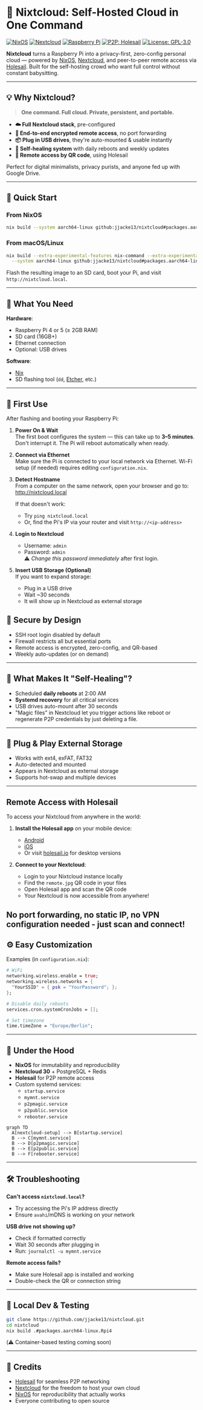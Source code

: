 # 🧊 Nixtcloud: Self-Hosted Cloud in One Command

[![NixOS](https://img.shields.io/badge/NixOS-25.05-blue.svg?style=flat-square&logo=nixos)](https://nixos.org)
[![Nextcloud](https://img.shields.io/badge/Nextcloud-30-orange.svg?style=flat-square&logo=nextcloud)](https://nextcloud.com)
[![Raspberry Pi](https://img.shields.io/badge/Raspberry%20Pi-4%20%7C%205-c51a4a.svg?style=flat-square&logo=raspberry-pi)](https://www.raspberrypi.org)
[![P2P: Holesail](https://img.shields.io/badge/P2P-Holesail-purple.svg?style=flat-square)](https://holesail.io)
[![License: GPL-3.0](https://img.shields.io/badge/License-GPL--3.0-blue.svg)](https://opensource.org/licenses/GPL-3.0)

**Nixtcloud** turns a Raspberry Pi into a privacy-first, zero-config personal cloud — powered by [NixOS](https://nixos.org), [Nextcloud](https://nextcloud.com), and peer-to-peer remote access via [Holesail](https://holesail.io). Built for the self-hosting crowd who want full control without constant babysitting.

---

## 💡 Why Nixtcloud?

> **One command. Full cloud. Private, persistent, and portable.**

- **☁️ Full Nextcloud stack**, pre-configured
- **🔐 End-to-end encrypted remote access**, no port forwarding
- **📦 Plug in USB drives**, they're auto-mounted & usable instantly
- **🔁 Self-healing system** with daily reboots and weekly updates
- **📱 Remote access by QR code**, using Holesail

Perfect for digital minimalists, privacy purists, and anyone fed up with Google Drive.

---

## 🚀 Quick Start

### From NixOS

```bash
nix build --system aarch64-linux github:jjacke13/nixtcloud#packages.aarch64-linux.Rpi4
```

### From macOS/Linux

```bash
nix build --extra-experimental-features nix-command --extra-experimental-features flakes \
  --system aarch64-linux github:jjacke13/nixtcloud#packages.aarch64-linux.Rpi4
```

Flash the resulting image to an SD card, boot your Pi, and visit `http://nixtcloud.local`.

---

## 🧰 What You Need

**Hardware**:
- Raspberry Pi 4 or 5 (≥ 2GB RAM)
- SD card (16GB+)
- Ethernet connection
- Optional: USB drives

**Software**:
- [Nix](https://nixos.org/download.html)
- SD flashing tool (`dd`, [Etcher](https://balena.io/etcher), etc.)

---

## 🧭 First Use

After flashing and booting your Raspberry Pi:

1. **Power On & Wait**  
   The first boot configures the system — this can take up to **3–5 minutes**. Don't interrupt it. The Pi will reboot automatically when ready.

2. **Connect via Ethernet**  
   Make sure the Pi is connected to your local network via Ethernet. Wi-Fi setup (if needed) requires editing `configuration.nix`.

3. **Detect Hostname**  
   From a computer on the same network, open your browser and go to:
   http://nixtcloud.local

   If that doesn't work:
   - Try `ping nixtcloud.local`
   - Or, find the Pi's IP via your router and visit `http://<ip-address>`

4. **Login to Nextcloud**  
   -  Username: `admin`  
   -  Password: `admin`  
   ⚠️ *Change this password immediately* after first login.

5. **Insert USB Storage (Optional)**  
   If you want to expand storage:
   - Plug in a USB drive
   - Wait ~30 seconds
   - It will show up in Nextcloud as external storage

## 🔐 Secure by Design

  - SSH root login disabled by default
  - Firewall restricts all but essential ports
  - Remote access is encrypted, zero-config, and QR-based
  - Weekly auto-updates (or on demand)

---

## 🔄 What Makes It "Self-Healing"?

- Scheduled **daily reboots** at 2:00 AM
- **Systemd recovery** for all critical services
- USB drives auto-mount after 30 seconds
- "Magic files" in Nextcloud let you trigger actions like reboot or regenerate P2P credentials by just deleting a file.

---

## 🔌 Plug & Play External Storage

- Works with ext4, exFAT, FAT32
- Auto-detected and mounted
- Appears in Nextcloud as external storage
- Supports hot-swap and multiple devices

---

## Remote Access with Holesail

To access your Nixtcloud from anywhere in the world:

1. **Install the Holesail app** on your mobile device:
   - [Android](https://play.google.com/store/apps/details?id=io.holesail.holesail.go&pcampaignid=web_share)
   - [iOS](https://apps.apple.com/us/app/holesail-go/id6503728841)
   - Or visit [holesail.io](https://holesail.io) for desktop versions

2. **Connect to your Nextcloud**:
   - Login to your Nixtcloud instance locally
   - Find the `remote.jpg` QR code in your files
   - Open Holesail app and scan the QR code
   - Your Nextcloud is now accessible from anywhere!

No port forwarding, no static IP, no VPN configuration needed - just scan and connect!
---

## ⚙️ Easy Customization

Examples (in `configuration.nix`):

```nix
# WiFi
networking.wireless.enable = true;
networking.wireless.networks = {
  "YourSSID" = { psk = "YourPassword"; };
};

# Disable daily reboots
services.cron.systemCronJobs = [];

# Set timezone
time.timeZone = "Europe/Berlin";
```

---

## 🧱 Under the Hood

- **NixOS** for immutability and reproducibility
- **Nextcloud 30** + PostgreSQL + Redis
- **Holesail** for P2P remote access
- Custom systemd services:
  - `startup.service`
  - `mymnt.service`
  - `p2pmagic.service`
  - `p2public.service`
  - `rebooter.service`

```mermaid
graph TD
  A[nextcloud-setup] --> B[startup.service]
  B --> C[mymnt.service]
  B --> D[p2pmagic.service]
  B --> E[p2public.service]
  B --> F[rebooter.service]
```

---

## 🛠️ Troubleshooting

**Can't access `nixtcloud.local`?**
- Try accessing the Pi's IP address directly
- Ensure `avahi`/mDNS is working on your network

**USB drive not showing up?**
- Check if formatted correctly
- Wait 30 seconds after plugging in
- Run: `journalctl -u mymnt.service`

**Remote access fails?**
- Make sure Holesail app is installed and working
- Double-check the QR or connection string

---

## 🧪 Local Dev & Testing

```bash
git clone https://github.com/jjacke13/nixtcloud.git
cd nixtcloud
nix build .#packages.aarch64-linux.Rpi4
```

(⚠️ Container-based testing coming soon)

---

## 🙌 Credits

- [Holesail](https://holesail.io) for seamless P2P networking
- [Nextcloud](https://nextcloud.com) for the freedom to host your own cloud
- [NixOS](https://nixos.org) for reproducibility that actually works
- Everyone contributing to open source

